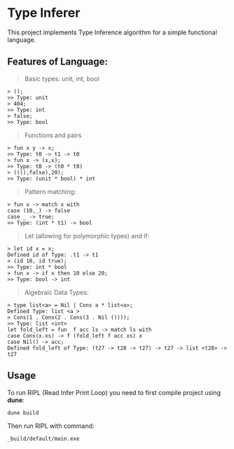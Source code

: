 
# Type Inferer

This project implements Type Inference algorithm for a simple functional language.

## Features of Language:
> Basic types: unit, int, bool
   

    > ();
    >> Type: unit
    > 404;
    >> Type: int
    > false;
    >> Type: bool

> Functions and pairs

    > fun x y -> x;
    >> Type: t0 -> t1 -> t0
    > fun x -> (x,x);
    >> Type: t0 -> (t0 * t0)
    > (((),false),20);
    >> Type: (unit * bool) * int

> Pattern matching:

    > fun x -> match x with
    case (10,_) -> false
    case _ -> true;
    >> Type: (int * t1) -> bool

> Let (allowing for polymorphic types) and if:

    > let id x = x;
    Defined id of Type: .t1 -> t1
    > (id 10, id true);
    >> Type: int * bool
    > fun x -> if x then 10 else 20;
    >> Type: bool -> int
> Algebraic Data Types:

    > type list<a> = Nil | Cons a * list<a>;
    Defined Type: list <a > 
    > Cons(1 . Cons(2 . Cons(3 . Nil ())));
    >> Type: list <int>
    let fold_left = fun  f acc ls -> match ls with
	case Cons(x.xs) -> f (fold_left f acc xs) x
	case Nil() -> acc;
	Defined fold_left of Type: (t27 -> t28 -> t27) -> t27 -> list <t28> -> t27




## Usage
To run RIPL (Read Infer Print Loop) you need to first compile project using **dune**:

    dune build

Then run RIPL with command:

    _build/default/main.exe 

 

 

